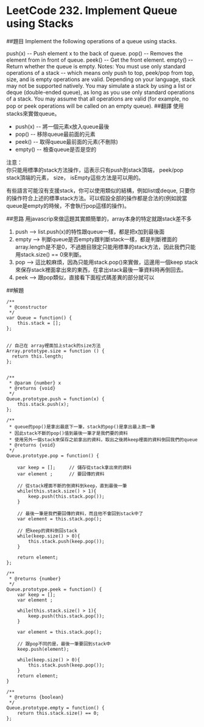 ﻿# LeetCode 232. Implement Queue using Stacks

##題目
Implement the following operations of a queue using stacks.

push(x) -- Push element x to the back of queue.
pop() -- Removes the element from in front of queue.
peek() -- Get the front element.
empty() -- Return whether the queue is empty.
Notes:
You must use only standard operations of a stack -- which means only push to top, peek/pop from top, size, and is empty operations are valid.
Depending on your language, stack may not be supported natively. You may simulate a stack by using a list or deque (double-ended queue), as long as you use only standard operations of a stack.
You may assume that all operations are valid (for example, no pop or peek operations will be called on an empty queue).
##翻譯
使用stacks來實做queue。

* push(x) -- 將一個元素x放入queue最後
* pop()   -- 移除queue最前面的元素
* peek()  -- 取得queue最前面的元素(不刪除)
* empty() -- 檢查queue是否是空的

注意：  
你只能用標準的stack方法操作，這表示只有push到stack頂端， peek/pop stack頂端的元素， size， isEmpty這些方法是可以用的。
  
有些語言可能沒有支援stack，你可以使用類似的結構，例如list或deque, 只要你的操作符合上述的標準stack方法。可以假設全部的操作都是合法的(例如說當queue是empty的時候，不會執行pop這樣的操作)。

##思路
用javascrip來做這題其實頗簡單的，array本身的特定就跟stack差不多

1. push  --> list.push(x)的特性跟queue一樣，都是把x加到最後面
2. empty --> 判斷queue是否empty跟判斷stack一樣，都是判斷裡面的array.length是不是0，不過題目限定只能用標準的stack方法，因此我們只能用stack.size() == 0來判斷。
3. pop   --> 這比較麻煩，因為只能用stack.pop()來實做，這邊用一個keep stack來保存stack裡面拿出來的東西，在拿出stack最後一筆資料時再倒回去。 
4. peek  --> 跟pop類似，直接看下面程式碼差異的部分就可以 

##解題
```
/**
 * @constructor
 */
var Queue = function() {
    this.stack = [];
};


// 自己在 array裡面加上stack的size方法
Array.prototype.size = function () {
  return this.length;
};


/**
 * @param {number} x
 * @returns {void}
 */
Queue.prototype.push = function(x) {
    this.stack.push(x);
};

/**
 * queue的pop()是拿出最底下一筆，stack的pop()是拿出最上面一筆
 * 因此stack不斷的pop()值到最後一筆才是我們要的資料
 * 使用另外一個stack來保存之前拿出的資料，取出之後將keep裡面的資料倒回我們的queue
 * @returns {void}
 */
Queue.prototype.pop = function() {

    var keep = [];     // 儲存從stack拿出來的資料
    var element ;      // 要回傳的資料
    
    // 從stack裡面不斷的倒資料到keep，直到最後一筆
    while(this.stack.size() > 1){
        keep.push(this.stack.pop());
    }
    
    // 最後一筆是我們要回傳的資料，而且他不會回到stack中了
    var element = this.stack.pop();
    
    // 把keep的資料倒回stack
    while(keep.size() > 0){
        this.stack.push(keep.pop());
    }
    
    return element;
};

/**
 * @returns {number}
 */
Queue.prototype.peek = function() {
    var keep = [];
    var element ;
    
    while(this.stack.size() > 1){
        keep.push(this.stack.pop());
    }
    
    var element = this.stack.pop();
    
    // 跟pop不同的是，最後一筆要回到stack中
    keep.push(element);
    
    while(keep.size() > 0){
        this.stack.push(keep.pop());
    }
    return element;
}

/**
 * @returns {boolean}
 */
Queue.prototype.empty = function() {
    return this.stack.size() == 0;
};
```



